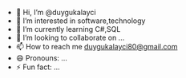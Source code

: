 - 👋 Hi, I’m @duygukalayci
- 👀 I’m interested in software,technology
- 🌱 I’m currently learning C#,SQL
- 💞️ I’m looking to collaborate on ...
- 📫 How to reach me duygukalayci80@gmail.com
- 😄 Pronouns: ...
- ⚡ Fun fact: ...

<!---
duygukalayci/duygukalayci is a ✨ special ✨ repository because its `README.md` (this file) appears on your GitHub profile.
You can click the Preview link to take a look at your changes.
--->
